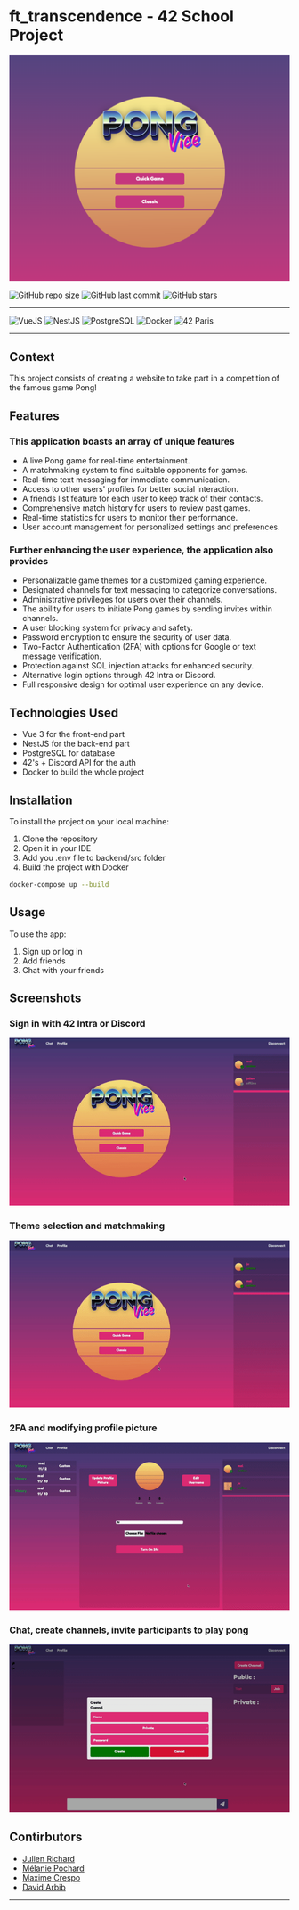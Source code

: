 # ft_transcendence - 42 School Project

![presentation](./images/presentation.png)

![GitHub repo size](https://img.shields.io/github/repo-size/jurichar/ft_transcendence)
![GitHub last commit](https://img.shields.io/github/last-commit/davidarbib/ft_transcendence)
![GitHub stars](https://img.shields.io/github/stars/davidarbib/ft_transcendence)

---

![VueJS](https://img.shields.io/badge/-Vue-4FC08D?logo=vue.js&logoColor=white&style=flat)
![NestJS](https://img.shields.io/badge/-NestJS-E0234E?logo=nestjs&logoColor=white&style=flat)
![PostgreSQL](https://img.shields.io/badge/-PostgreSQL-336791?logo=postgresql&logoColor=white&style=flat)
![Docker](https://img.shields.io/badge/-Docker-2496ED?logo=docker&logoColor=white&style=flat)
![42 Paris](https://img.shields.io/badge/-42-000000?logo=42&logoColor=white&style=flat)

---

## Context

This project consists of creating a website to take part in a competition of the famous game Pong!

## Features

### This application boasts an array of unique features

- A live Pong game for real-time entertainment.
- A matchmaking system to find suitable opponents for games.
- Real-time text messaging for immediate communication.
- Access to other users' profiles for better social interaction.
- A friends list feature for each user to keep track of their contacts.
- Comprehensive match history for users to review past games.
- Real-time statistics for users to monitor their performance.
- User account management for personalized settings and preferences.

### Further enhancing the user experience, the application also provides

- Personalizable game themes for a customized gaming experience.
- Designated channels for text messaging to categorize conversations.
- Administrative privileges for users over their channels.
- The ability for users to initiate Pong games by sending invites within channels.
- A user blocking system for privacy and safety.
- Password encryption to ensure the security of user data.
- Two-Factor Authentication (2FA) with options for Google or text message verification.
- Protection against SQL injection attacks for enhanced security.
- Alternative login options through 42 Intra or Discord.
- Full responsive design for optimal user experience on any device.

## Technologies Used

- Vue 3 for the front-end part
- NestJS for the back-end part
- PostgreSQL for database
- 42's + Discord API for the auth
- Docker to build the whole project
  
## Installation

To install the project on your local machine:

1. Clone the repository
2. Open it in your IDE
3. Add you .env file to backend/src folder
4. Build the project with Docker
  
  ```bash
  docker-compose up --build
  ```

## Usage

To use the app:

1. Sign up or log in
2. Add friends
3. Chat with your friends

## Screenshots

### Sign in with 42 Intra or Discord

![signin_with](./images/signin_with.gif)

### Theme selection and matchmaking

![theme_matchmaking](./images/theme_matchmaking.gif)

### 2FA and modifying profile picture

![2fa_change_pic](./images/2fa_change_pic.gif)

### Chat, create channels, invite participants to play pong

![chat_matchmaking](./images/chat_matchmaking.gif)

## Contirbutors

- [Julien Richard](https://github.com/jurichar)
- [Mélanie Pochard](https://github.com/m3L4n)
- [Maxime Crespo](https://github.com/macrespo42)
- [David Arbib](https://github.com/davidarbib)

---
